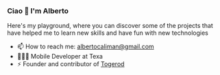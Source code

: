 ### Ciao 👋 I'm Alberto
Here's my playground, where you can discover some of the projects that have helped me to learn new skills and have fun with new technologies
<!--
**SuperCaliMan/SuperCaliMan** is a ✨ _special_ ✨ repository because its `README.md` (this file) appears on your GitHub profile.

Here are some ideas to get you started:


- 🔭 I’m currently working on
- 👯 I’m looking to collaborate on ...
- 🤔 I’m looking for help with ...
- 💬 Ask me about ... -->
- 📫 How to reach me: albertocaliman@gmail.com
- 👨🏻‍💻 Mobile Developer at Texa
- ⚡ Founder and contributor of [Togerod](https://play.google.com/store/apps/details?id=com.togerod.android)
<!--
- 😄 Pronouns: ...
- ⚡ Fun fact: ...
- -->
